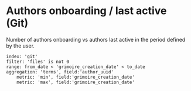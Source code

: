 # Authors onboarding / last active (Git)

Number of authors onboarding vs authors last active in the period defined by the user.

```
index: 'git'
filter: 'files' is not 0
range: from_date < 'grimoire_creation_date' < to_date
aggregation: 'terms', field:'author_uuid'
    metric: 'min', field:'grimoire_creation_date'
    metric: 'max', field:'grimoire_creation_date'
```
